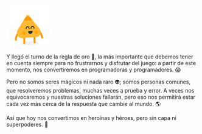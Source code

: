 <img src="https://raw.githubusercontent.com/MumukiProject/mumuki-guia-gobstones-primeros-programas-kids/master/images/amarillo_1523479918009.png" alt="amarillo_1523479918009.png" width="auto" height="auto">

Y llegó el turno de la regla de oro :trident:, la más importante que debemos tener en cuenta siempre para no frustrarnos y disfrutar del juego: a partir de este momento, nos convertiremos en programadoras y programadores. :scream:

Pero no somos seres mágicos ni nada raro :alien:; somos personas comunes, que resolveremos problemas, muchas veces a prueba y error. A veces nos equivocaremos y nuestras soluciones fallarán, pero eso nos permitirá estar cada vez más cerca de la respuesta que cambie al mundo. :earth_americas:

Así que hoy nos convertimos en heroínas y héroes, pero sin capa ni superpoderes. :muscle:
